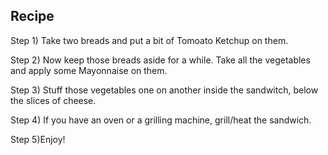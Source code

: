 ## Recipe
Step 1) Take two breads and put a bit of Tomoato Ketchup on them.

Step 2) Now keep those breads aside for a while. Take all the vegetables and apply some Mayonnaise on them.

Step 3) Stuff those vegetables one on another inside the sandwitch, below the slices of cheese.

Step 4) If you have an oven or a grilling machine, grill/heat the sandwich. 

Step 5)Enjoy!